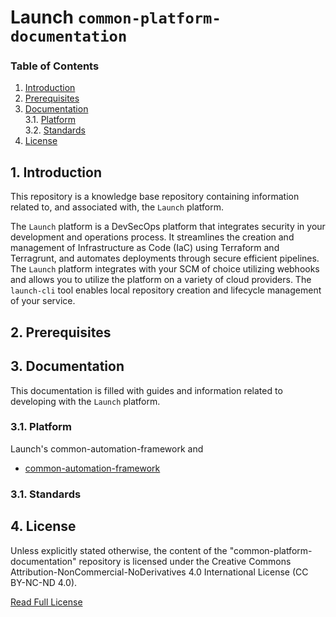 # Launch `common-platform-documentation`
### **Table of Contents**
1. [Introduction](#1-introduction)
2. [Prerequisites](#2-prerequisites)
3. [Documentation](#3-documentation)  
    3.1. [Platform](#32-platform)  
    3.2. [Standards](#32-standards)  
4. [License](#4-license)  

## 1. **Introduction**
This repository is a knowledge base repository containing information related to, and associated with, the `Launch` platform.

The `Launch` platform is a DevSecOps platform that integrates security in your development and operations process. It streamlines the creation and management of Infrastructure as Code (IaC) using Terraform and Terragrunt, and automates deployments through secure efficient pipelines. The `Launch` platform integrates with your SCM of choice utilizing webhooks and allows you to utilize the platform on a variety of cloud providers. The `launch-cli` tool enables local repository creation and lifecycle management of your service.


## 2. **Prerequisites**


## 3. **Documentation**
This documentation is filled with guides and information related to developing with the `Launch` platform. 

### 3.1. Platform
Launch's common-automation-framework and 
- [common-automation-framework](./platform/common-automation-framework/README.md)


### 3.1. Standards

## 4. **License**
Unless explicitly stated otherwise, the content of the "common-platform-documentation" repository is licensed under the Creative Commons Attribution-NonCommercial-NoDerivatives 4.0 International License (CC BY-NC-ND 4.0).

[Read Full License](./LICENSE)